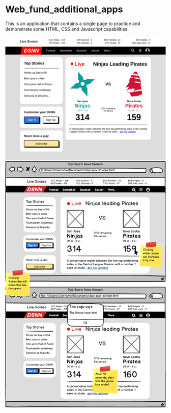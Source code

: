 # Web_fund_additional_apps

This is an application that contains a single page to practice and demonstrate some HTML, CSS and Javascript capabilities.

![My Image](https://github.com/Shtaiwee1/Web_fund_additional_apps/blob/master/Sports_page/pic.png)
![My_Image](https://github.com/Shtaiwee1/Web_fund_additional_apps/blob/master/Sports_page/desc.png)
